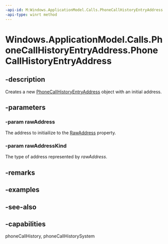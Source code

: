 ```yaml
---
-api-id: M:Windows.ApplicationModel.Calls.PhoneCallHistoryEntryAddress.#ctor(System.String,Windows.ApplicationModel.Calls.PhoneCallHistoryEntryRawAddressKind)
-api-type: winrt method
---
```


<!-- Method syntax
public PhoneCallHistoryEntryAddress(System.String rawAddress, Windows.ApplicationModel.Calls.PhoneCallHistoryEntryRawAddressKind rawAddressKind)
-->

# Windows.ApplicationModel.Calls.PhoneCallHistoryEntryAddress.PhoneCallHistoryEntryAddress

## -description
Creates a new [PhoneCallHistoryEntryAddress](phonecallhistoryentryaddress.md) object with an initial address.

## -parameters
### -param rawAddress
The address to initiailize to the [RawAddress](phonecallhistoryentryaddress_rawaddress.md) property.

### -param rawAddressKind
The type of address represented by *rawAddress*.

## -remarks

## -examples

## -see-also

## -capabilities
phoneCallHistory, phoneCallHistorySystem

